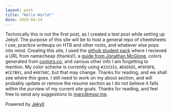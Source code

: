 ```yaml
---
layout: post
title: "Hello World!"
date: 2019-04-24
---
```


Technically this is not the first post, as I created a test post while setting up Jekyll. The purpose of this site will be to host a general repo of cheetsheets I use, practice writeups on HTB and other roots, and whatever else pops into mind. Creating this site, I used the [github student pack](https://education.github.com/pack) where I recieved a URL from namecheap (thanks!), a [guide from Jonathan McGlone](http://jmcglone.com/guides/github-pages/), colors generated from [coolors.co](https://coolors.co/), and various other info I am forgetting to mention. My color scheme is currently using ```#333333```, ```#D5D5D5```, ```#FBFBFB```, ```#CE7B91```, and ```#40798C```, but that may change. Thanks for reading, and we shall see where this goes. I still need to work on my about section, and will probably update or remove the resume section as I do not believe it falls within the purview of my current site goals. Thanks for reading, and feel free to send any suggestions to <marc@mssr.me>.  

Powered by [Jekyll](http://jekyllrb.com)
